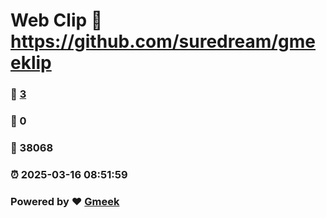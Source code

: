 # Web Clip :link: https://github.com/suredream/gmeeklip 
### :page_facing_up: [3](https://github.com/suredream/gmeeklip/tag.html) 
### :speech_balloon: 0 
### :hibiscus: 38068 
### :alarm_clock: 2025-03-16 08:51:59 
### Powered by :heart: [Gmeek](https://github.com/Meekdai/Gmeek)
